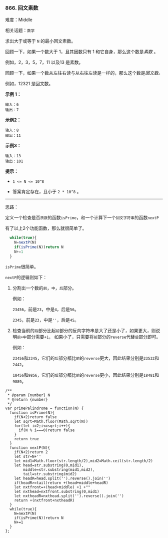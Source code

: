 ### 866. 回文素数

难度：Middle

相关话题：`数学`

求出大于或等于 `N` 的最小回文素数。



回顾一下，如果一个数大于 1，且其因数只有 1 和它自身，那么这个数是*素数* 。



例如，2，3，5，7，11 以及13 是素数。



回顾一下，如果一个数从左往右读与从右往左读是一样的，那么这个数是*回文数。* 



例如，12321 是回文数。







**示例 1：** 



```
输入：6
输出：7
```


**示例2：** 



```
输入：8
输出：11
```


**示例3：** 



```
输入：13
输出：101
```






**提示：** 




* `1 <= N <= 10^8`

* 答案肯定存在，且小于 `2 * 10^8` 。














-----

思路：

定义一个检查是否`质数`的函数`isPrime`，和一个计算下一个`回文字符串`的函数`nextP`

有了以上2个功能函数，那么就很简单了。

```js
  while(true){
    N=nextP(N)
    if(isPrime(N))return N
    N+=1
  }
```

`isPrime`很简单。

`nextP`的逻辑则如下：

1. 分割出一个数的`前`，`中`，`后`部分。
    
    例如：
    
    `23456`，前是`23`，中是`4`，后是`56`。
    
    `2345`，前是`23`，中是`''`，后是`45`。
    
2. 检查当前的`后`部分比起`前`部分的反向字符串是大了还是小了，如果更大，则说明`前+中`部分需要`+1`，
如果小了，只需要将`前`部分的`reverse`代替`后`部分即可。

    例如：
    
    `23456`和`2345`，它们的`后`部分都比`前`的`reverse`更大，因此结果分别是`23532`和`2442`。
    
    `18456`和`9856`，它们的`后`部分都比`前`的`reverse`更小，因此结果分别是`18481`和`9889`。
    
    

```
/**
 * @param {number} N
 * @return {number}
 */
var primePalindrome = function(N) {
  function isPrime(N){
    if(N<2)return false
    let sqrt=Math.floor(Math.sqrt(N))
    for(let i=2;i<=sqrt;i++){
      if(N % i===0)return false
    }
    return true
  }
  function nextP(N){
    if(N<2)return 2
    let str=N+''
    let mid1=Math.floor(str.length/2),mid2=Math.ceil(str.length/2)
    let head=str.substring(0,mid1),
        middle=str.substring(mid1,mid2),
        tail=str.substring(mid2)
    let headR=head.split('').reverse().join('')
    if(headR>=tail)return +(head+middle+headR)
    let nxtfront=+(head+middle) +1 +""
    let nxthead=nxtfront.substring(0,mid1)
    let nxtheadR=nxthead.split('').reverse().join('')
    return +(nxtfront+nxtheadR)
  }
  while(true){
    N=nextP(N)
    if(isPrime(N))return N
    N+=1
  }
};
```

